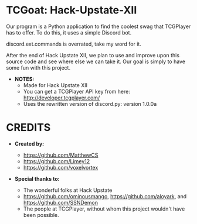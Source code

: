 # TCGoat: Hack-Upstate-XII


Our program is a Python application to find the coolest swag that TCGPlayer has to offer. To do this, it uses a simple Discord bot.

discord.ext.commands is overrated, take my word for it.

After the end of Hack Upstate XII, we plan to use and improve upon this source code and see where else we can take it. Our goal is simply to have some fun with this project.

* **NOTES:**
  + Made for Hack Upstate XII
  + You can get a TCGPlayer API key from here: http://developer.tcgplayer.com/
  + Uses the rewritten version of discord.py: version 1.0.0a

# CREDITS

* **Created by:**
  + https://github.com/MatthewCS
  + https://github.com/Limey12
  + https://github.com/voxelvortex

* **Special thanks to:**
  + The wonderful folks at Hack Upstate
  + https://github.com/ominousmango, https://github.com/aloyark, and https://github.com/SSNDemon
  + The people at TCGPlayer, without whom this project wouldn't have been possible.
